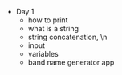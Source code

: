 * Day 1
	- how to print
	- what is a string
	- string concatenation, \n
	- input
	- variables
	- band name generator app

